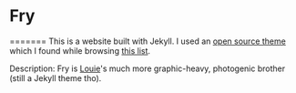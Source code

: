 # Fry
=======
This is a website built with Jekyll. I used an [open source theme](https://github.com/lllychen/fry) which I found while browsing [this list](https://github.com/topics/jekyll-theme). 

Description:
Fry is [Louie](https://github.com/lllychen/louie)'s much more graphic-heavy, photogenic brother (still a Jekyll theme tho).
